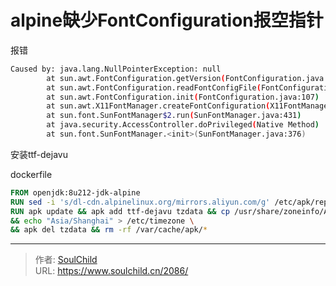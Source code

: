 # alpine缺少FontConfiguration报空指针

<!--more-->
报错
```bash
Caused by: java.lang.NullPointerException: null
        at sun.awt.FontConfiguration.getVersion(FontConfiguration.java:1264)
        at sun.awt.FontConfiguration.readFontConfigFile(FontConfiguration.java:219)
        at sun.awt.FontConfiguration.init(FontConfiguration.java:107)
        at sun.awt.X11FontManager.createFontConfiguration(X11FontManager.java:774)
        at sun.font.SunFontManager$2.run(SunFontManager.java:431)
        at java.security.AccessController.doPrivileged(Native Method)
        at sun.font.SunFontManager.<init>(SunFontManager.java:376)
```


安装ttf-dejavu

dockerfile
```dockerfile
FROM openjdk:8u212-jdk-alpine
RUN sed -i 's/dl-cdn.alpinelinux.org/mirrors.aliyun.com/g' /etc/apk/repositories
RUN apk update && apk add ttf-dejavu tzdata && cp /usr/share/zoneinfo/Asia/Shanghai /etc/localtime \
&& echo "Asia/Shanghai" > /etc/timezone \
&& apk del tzdata && rm -rf /var/cache/apk/*
```


---

> 作者: [SoulChild](https://www.soulchild.cn)  
> URL: https://www.soulchild.cn/2086/  

